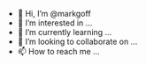 - 👋 Hi, I’m @markgoff
- 👀 I’m interested in ...
- 🌱 I’m currently learning ...
- 💞️ I’m looking to collaborate on ...
- 📫 How to reach me ...

<!---
markgoff/markgoff is a ✨ special ✨ repository because its `README.md` (this file) appears on your GitHub profile.
You can click the Preview link to take a look at your changes.
--->

